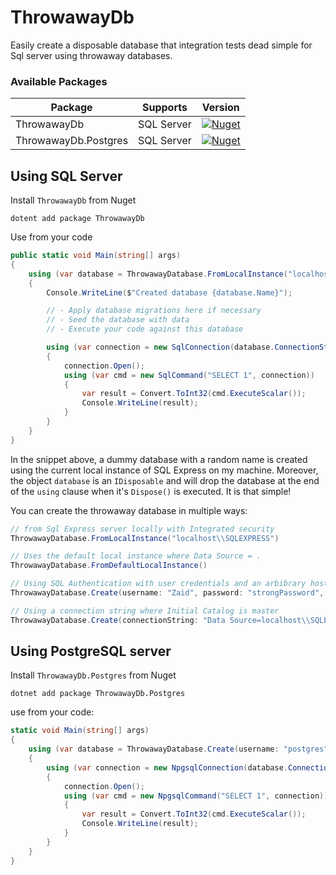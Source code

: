 # ThrowawayDb

Easily create a disposable database that integration tests dead simple for Sql server using throwaway databases.

### Available Packages

| Package  | Supports | Version |
| -------- | -------- | ------- |
| ThrowawayDb | SQL Server | [![Nuget](https://img.shields.io/nuget/v/ThrowawayDb.svg?colorB=green)](https://www.nuget.org/packages/ThrowawayDb) |
| ThrowawayDb.Postgres | SQL Server | [![Nuget](https://img.shields.io/nuget/v/ThrowawayDb.Postgres.svg?colorB=green)](https://www.nuget.org/packages/ThrowawayDb.Postgres) |

## Using SQL Server

Install `ThrowawayDb` from Nuget
```
dotent add package ThrowawayDb
```
Use from your code
```csharp
public static void Main(string[] args)
{
    using (var database = ThrowawayDatabase.FromLocalInstance("localhost\\SQLEXPRESS"))
    {
        Console.WriteLine($"Created database {database.Name}");

        // - Apply database migrations here if necessary
        // - Seed the database with data
        // - Execute your code against this database

        using (var connection = new SqlConnection(database.ConnectionString))
        {
            connection.Open();
            using (var cmd = new SqlCommand("SELECT 1", connection))
            {
                var result = Convert.ToInt32(cmd.ExecuteScalar());
                Console.WriteLine(result);
            }
        }
    }
}
```
In the snippet above, a dummy database with a random name is created using the current local instance of SQL Express on my machine. Moreover, the object `database` is an `IDisposable` and will drop the database at the end of the `using` clause when it's `Dispose()` is executed. It is that simple!

You can create the throwaway database in multiple ways:
```cs
// from Sql Express server locally with Integrated security
ThrowawayDatabase.FromLocalInstance("localhost\\SQLEXPRESS")

// Uses the default local instance where Data Source = .
ThrowawayDatabase.FromDefaultLocalInstance()

// Using SQL Authentication with user credentials and an arbibrary host
ThrowawayDatabase.Create(username: "Zaid", password: "strongPassword", host: "192.168.1.100")

// Using a connection string where Initial Catalog is master
ThrowawayDatabase.Create(connectionString: "Data Source=localhost\\SQLEXPRESS;Initial Catalog=master;Integrated Security=True;")
```

## Using PostgreSQL server
Install `ThrowawayDb.Postgres` from Nuget
```
dotnet add package ThrowawayDb.Postgres
```
use from your code:
```cs
static void Main(string[] args)
{
    using (var database = ThrowawayDatabase.Create(username: "postgres", password: "postgres", host: "localhost"))
    {
        using (var connection = new NpgsqlConnection(database.ConnectionString))
        {
            connection.Open();
            using (var cmd = new NpgsqlCommand("SELECT 1", connection))
            {
                var result = Convert.ToInt32(cmd.ExecuteScalar());
                Console.WriteLine(result);
            }
        }
    }
}
```
